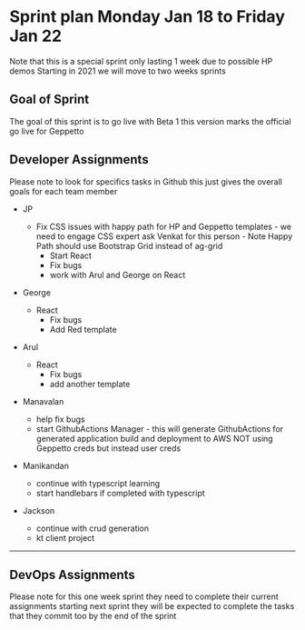 # Sprint plan Monday Jan 18 to Friday Jan 22

Note that this is a special sprint only lasting 1 week due to possible HP demos
Starting in 2021 we will move to two weeks sprints

## Goal of Sprint

The goal of this sprint is to go live with Beta 1 this version marks the official go live
for Geppetto

## Developer Assignments

Please note to look for specifics tasks in Github this just gives the overall goals for each team member

- JP
  - Fix CSS issues with happy path for HP and Geppetto templates - we need to engage  CSS expert ask Venkat for this person - Note Happy Path should use Bootstrap Grid instead of ag-grid
    - Start React
    - Fix bugs
    - work with Arul and George on React

- George
  - React
    - Fix bugs
    - Add Red template

- Arul
  - React
    - Fix bugs
    - add another template

- Manavalan
  - help fix bugs
  - start GithubActions Manager - this will generate GithubActions for generated application build and deployment to AWS NOT using Geppetto creds but instead user creds

- Manikandan
  - continue with typescript learning
  - start handlebars if completed with typescript

- Jackson
  - continue with crud generation
  - kt client project

---

## DevOps Assignments

Please note for this one week sprint they need to complete their current assignments starting next sprint they will be expected to complete the tasks that they commit too by the end of the sprint
